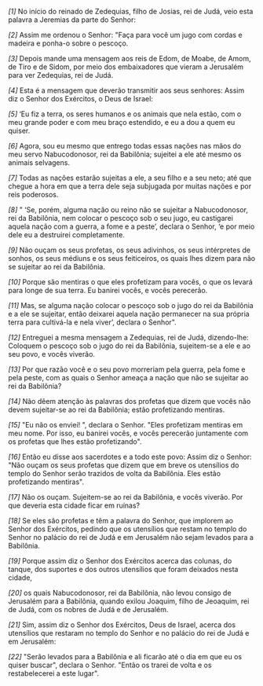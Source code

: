 *[1]* No início do reinado de Zedequias, filho de Josias, rei de Judá, veio esta palavra a Jeremias da parte do Senhor:

*[2]* Assim me ordenou o Senhor: "Faça para você um jugo com cordas e madeira e ponha-o sobre o pescoço.

*[3]* Depois mande uma mensagem aos reis de Edom, de Moabe, de Amom, de Tiro e de Sidom, por meio dos embaixadores que vieram a Jerusalém para ver Zedequias, rei de Judá.

*[4]* Esta é a mensagem que deverão transmitir aos seus senhores: Assim diz o Senhor dos Exércitos, o Deus de Israel:

*[5]* ‘Eu fiz a terra, os seres humanos e os animais que nela estão, com o meu grande poder e com meu braço estendido, e eu a dou a quem eu quiser.

*[6]* Agora, sou eu mesmo que entrego todas essas nações nas mãos do meu servo Nabucodonosor, rei da Babilônia; sujeitei a ele até mesmo os animais selvagens.

*[7]* Todas as nações estarão sujeitas a ele, a seu filho e a seu neto; até que chegue a hora em que a terra dele seja subjugada por muitas nações e por reis poderosos.

*[8]* " ‘Se, porém, alguma nação ou reino não se sujeitar a Nabucodonosor, rei da Babilônia, nem colocar o pescoço sob o seu jugo, eu castigarei aquela nação com a guerra, a fome e a peste’, declara o Senhor, ‘e por meio dele eu a destruirei completamente.

*[9]* Não ouçam os seus profetas, os seus adivinhos, os seus intérpretes de sonhos, os seus médiuns e os seus feiticeiros, os quais lhes dizem para não se sujeitar ao rei da Babilônia.

*[10]* Porque são mentiras o que eles profetizam para vocês, o que os levará para longe de sua terra. Eu banirei vocês, e vocês perecerão.

*[11]* Mas, se alguma nação colocar o pescoço sob o jugo do rei da Babilônia e a ele se sujeitar, então deixarei aquela nação permanecer na sua própria terra para cultivá-la e nela viver’, declara o Senhor".

*[12]* Entreguei a mesma mensagem a Zedequias, rei de Judá, dizendo-lhe: Coloquem o pescoço sob o jugo do rei da Babilônia, sujeitem-se a ele e ao seu povo, e vocês viverão.

*[13]* Por que razão você e o seu povo morreriam pela guerra, pela fome e pela peste, com as quais o Senhor ameaça a nação que não se sujeitar ao rei da Babilônia?

*[14]* Não dêem atenção às palavras dos profetas que dizem que vocês não devem sujeitar-se ao rei da Babilônia; estão profetizando mentiras.

*[15]* "Eu não os enviei! ", declara o Senhor. "Eles profetizam mentiras em meu nome. Por isso, eu banirei vocês, e vocês perecerão juntamente com os profetas que lhes estão profetizando".

*[16]* Então eu disse aos sacerdotes e a todo este povo: Assim diz o Senhor: "Não ouçam os seus profetas que dizem que em breve os utensílios do templo do Senhor serão trazidos de volta da Babilônia. Eles estão profetizando mentiras".

*[17]* Não os ouçam. Sujeitem-se ao rei da Babilônia, e vocês viverão. Por que deveria esta cidade ficar em ruínas?

*[18]* Se eles são profetas e têm a palavra do Senhor, que implorem ao Senhor dos Exércitos, pedindo que os utensílios que restam no templo do Senhor no palácio do rei de Judá e em Jerusalém não sejam levados para a Babilônia.

*[19]* Porque assim diz o Senhor dos Exércitos acerca das colunas, do tanque, dos suportes e dos outros utensílios que foram deixados nesta cidade,

*[20]* os quais Nabucodonosor, rei da Babilônia, não levou consigo de Jerusalém para a Babilônia, quando exilou Joaquim, filho de Jeoaquim, rei de Judá, com os nobres de Judá e de Jerusalém.

*[21]* Sim, assim diz o Senhor dos Exércitos, Deus de Israel, acerca dos utensílios que restaram no templo do Senhor e no palácio do rei de Judá e em Jerusalém:

*[22]* "Serão levados para a Babilônia e ali ficarão até o dia em que eu os quiser buscar", declara o Senhor. "Então os trarei de volta e os restabelecerei a este lugar".

